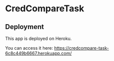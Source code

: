 # CredCompareTask

## Deployment

This app is deployed on Heroku.

You can access it here: https://credcompare-task-6c8c449b6667.herokuapp.com/